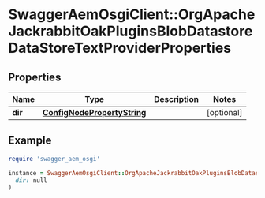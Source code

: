 # SwaggerAemOsgiClient::OrgApacheJackrabbitOakPluginsBlobDatastoreDataStoreTextProviderProperties

## Properties

| Name | Type | Description | Notes |
| ---- | ---- | ----------- | ----- |
| **dir** | [**ConfigNodePropertyString**](ConfigNodePropertyString.md) |  | [optional] |

## Example

```ruby
require 'swagger_aem_osgi'

instance = SwaggerAemOsgiClient::OrgApacheJackrabbitOakPluginsBlobDatastoreDataStoreTextProviderProperties.new(
  dir: null
)
```

